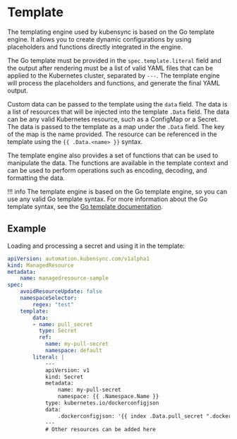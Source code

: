 # Template

The templating engine used by kubensync is based on the Go template engine. It allows you to create dynamic configurations by using placeholders and functions directly integrated in the engine.

The Go template must be provided in the `spec.template.literal` field and the output after rendering must be a list of valid YAML files that can be applied to the Kubernetes cluster, separated by `---`. The template engine will process the placeholders and functions, and generate the final YAML output.

Custom data can be passed to the template using the `data` field. The data is a list of resources that will be injected into the template `.Data` field. The data can be any valid Kubernetes resource, such as a ConfigMap or a Secret. The data is passed to the template as a map under the `.Data` field. The key of the map is the name provided. The resource can be referenced in the template using the `{{ .Data.<name> }}` syntax.

The template engine also provides a set of functions that can be used to manipulate the data. The functions are available in the template context and can be used to perform operations such as encoding, decoding, and formatting the data.

!!! info
    The template engine is based on the Go template engine, so you can use any valid Go template syntax. For more information about the Go template syntax, see the [Go template documentation](https://golang.org/pkg/text/template/).

## Example

Loading and processing a secret and using it in the template:

```yaml
apiVersion: automation.kubensync.com/v1alpha1
kind: ManagedResource
metadata:
    name: managedresource-sample
spec:
    avoidResourceUpdate: false
    namespaceSelector:
        regex: "test"
    template:
        data:
        - name: pull_secret
          type: Secret
          ref:
            name: my-pull-secret
            namespace: default
        literal: |
            ---
            apiVersion: v1
            kind: Secret
            metadata:
                name: my-pull-secret
                namespace: {{ .Namespace.Name }}
            type: kubernetes.io/dockerconfigjson
            data:
                .dockerconfigjson: '{{ index .Data.pull_secret ".dockerconfigjson" | b64enc }}'
            ---
            # Other resources can be added here
```

